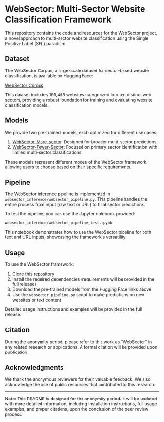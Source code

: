 # WebSector: Multi-Sector Website Classification Framework

This repository contains the code and resources for the WebSector project, a novel approach to multi-sector website classification using the Single Positive Label (SPL) paradigm.

## Dataset

The WebSector Corpus, a large-scale dataset for sector-based website classification, is available on Hugging Face:

[WebSector Corpus](https://huggingface.co/datasets/Shahriar/websector-corpus)

This dataset includes 195,495 websites categorized into ten distinct web sectors, providing a robust foundation for training and evaluating website classification models.

## Models

We provide two pre-trained models, each optimized for different use cases:

1. [WebSector-More-sector](https://huggingface.co/Shahriar/WebSector-Flexible/): Designed for broader multi-sector predictions.
2. [WebSector-Fewer-Sector](https://huggingface.co/Shahriar/WebSector-Conservative/): Focused on primary sector identification with limited multi-sector classifications.

These models represent different modes of the WebSector framework, allowing users to choose based on their specific requirements.

## Pipeline

The WebSector inference pipeline is implemented in `websector_inference/websector_pipeline.py`. This pipeline handles the entire process from input (raw text or URL) to final sector predictions.

To test the pipeline, you can use the Jupyter notebook provided:

`websector_inference/websector_pipeline_test.ipynb`

This notebook demonstrates how to use the WebSector pipeline for both text and URL inputs, showcasing the framework's versatility.

## Usage

To use the WebSector framework:

1. Clone this repository
2. Install the required dependencies (requirements will be provided in the full release)
3. Download the pre-trained models from the Hugging Face links above
4. Use the `websector_pipeline.py` script to make predictions on new websites or text content

Detailed usage instructions and examples will be provided in the full release.

## Citation

During the anonymity period, please refer to this work as "WebSector" in any related research or applications. A formal citation will be provided upon publication.

## Acknowledgments

We thank the anonymous reviewers for their valuable feedback. We also acknowledge the use of public resources that contributed to this research.

---

Note: This README is designed for the anonymity period. It will be updated with more detailed information, including installation instructions, full usage examples, and proper citations, upon the conclusion of the peer review process.
